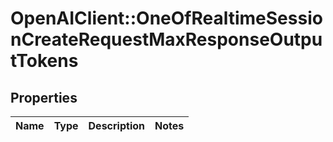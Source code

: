 # OpenAIClient::OneOfRealtimeSessionCreateRequestMaxResponseOutputTokens

## Properties
Name | Type | Description | Notes
------------ | ------------- | ------------- | -------------

